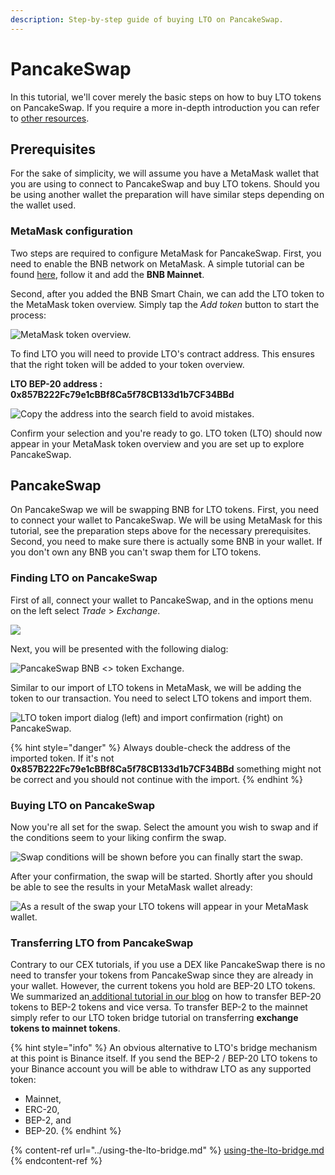 ```yaml
---
description: Step-by-step guide of buying LTO on PancakeSwap.
---
```


# PancakeSwap

In this tutorial, we'll cover merely the basic steps on how to buy LTO tokens on PancakeSwap. If you require a more in-depth introduction you can refer to [other resources](https://academy.binance.com/en/articles/a-guide-to-pancakeswap).&#x20;

## Prerequisites

For the sake of simplicity, we will assume you have a MetaMask wallet that you are using to connect to PancakeSwap and buy LTO tokens. Should you be using another wallet the preparation will have similar steps depending on the wallet used.

### MetaMask configuration

Two steps are required to configure MetaMask for PancakeSwap. First, you need to enable the BNB network on MetaMask. A simple tutorial can be found [here](https://academy.binance.com/en/articles/connecting-metamask-to-binance-smart-chain), follow it and add the **BNB Mainnet**.

Second, after you added the BNB Smart Chain, we can add the LTO token to the MetaMask token overview. Simply tap the _Add token_ button to start the process:

![MetaMask token overview.](../../../.gitbook/assets/screen-shot-2021-06-05-at-10.02.19.png)

To find LTO you will need to provide LTO's contract address. This ensures that the right token will be added to your token overview.

**LTO BEP-20 address : 0x857B222Fc79e1cBBf8Ca5f78CB133d1b7CF34BBd**



![Copy the address into the search field to avoid mistakes.](../../../.gitbook/assets/screen-shot-2021-06-05-at-10.03.25.png)

Confirm your selection and you're ready to go. LTO token (LTO) should now appear in your MetaMask token overview and you are set up to explore PancakeSwap.&#x20;

## PancakeSwap

On PancakeSwap we will be swapping BNB for LTO tokens. First, you need to connect your wallet to PancakeSwap. We will be using MetaMask for this tutorial, see the preparation steps above for the necessary prerequisites. Second, you need to make sure there is actually some BNB in your wallet. If you don't own any BNB you can't swap them for LTO tokens.

### Finding LTO on PancakeSwap

First of all, connect your wallet to PancakeSwap, and in the options menu on the left select _Trade_ > _Exchange_.

![](../../../.gitbook/assets/screen-shot-2021-06-05-at-10.34.35.png)

Next, you will be presented with the following dialog:

![PancakeSwap BNB <> token Exchange.](../../../.gitbook/assets/screen-shot-2021-06-05-at-10.35.15.png)

Similar to our import of LTO tokens in MetaMask, we will be adding the token to our transaction. You need to select LTO tokens and import them.

![LTO token import dialog (left) and import confirmation (right) on PancakeSwap.](../../../.gitbook/assets/lto\_token\_import\_ps.jpg)

{% hint style="danger" %}
Always double-check the address of the imported token. If it's not **0x857B222Fc79e1cBBf8Ca5f78CB133d1b7CF34BBd** something might not be correct and you should not continue with the import.
{% endhint %}

### Buying LTO on PancakeSwap

Now you're all set for the swap. Select the amount you wish to swap and if the conditions seem to your liking confirm the swap.

![Swap conditions will be shown before you can finally start the swap.](../../../.gitbook/assets/screen-shot-2021-06-05-at-16.27.47.png)

After your confirmation, the swap will be started. Shortly after you should be able to see the results in your MetaMask wallet already:

![As a result of the swap your LTO tokens will appear in your MetaMask wallet.](../../../.gitbook/assets/screen-shot-2021-06-05-at-16.28.38.png)

### Transferring LTO from PancakeSwap

Contrary to our CEX tutorials, if you use a DEX like PancakeSwap there is no need to transfer your tokens from PancakeSwap since they are already in your wallet. However, the current tokens you hold are BEP-20 LTO tokens. We summarized an[ additional tutorial in our blog](https://blog.ltonetwork.com/how-to-swap-lto-bep2-to-lto-bep20/) on how to transfer BEP-20 tokens to BEP-2 tokens and vice versa. To transfer BEP-2 to the mainnet simply refer to our LTO token bridge tutorial on transferring **exchange tokens to mainnet tokens**.

{% hint style="info" %}
An obvious alternative to LTO's bridge mechanism at this point is Binance itself. If you send the BEP-2 / BEP-20 LTO tokens to your Binance account you will be able to withdraw LTO as any supported token:

* Mainnet,
* ERC-20,
* BEP-2, and
* BEP-20.&#x20;
{% endhint %}

{% content-ref url="../using-the-lto-bridge.md" %}
[using-the-lto-bridge.md](../using-the-lto-bridge.md)
{% endcontent-ref %}
